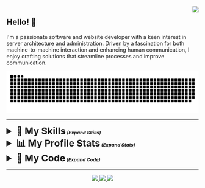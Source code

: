 <img align="right" src="https://visitor-badge.laobi.icu/badge?page_id=pnwarner.pnwarner" />

## Hello! 👋
I'm a passionate software and website developer with a keen interest in server architecture and administration. Driven by a fascination for both machine-to-machine interaction and enhancing human communication, I enjoy crafting solutions that streamline processes and improve communication.

<div align="center">
  <picture>
    <source media="(prefers-color-scheme: dark)" srcset="https://raw.githubusercontent.com/pnwarner/pnwarner/output/github-contribution-grid-snake-dark.svg" />
    <source media="(prefers-color-scheme: light)" srcset="https://raw.githubusercontent.com/pnwarner/pnwarner/output/github-contribution-grid-snake.svg" />
      <img alt="github-snake" src="https://raw.githubusercontent.com/pnwarner/pnwarner/output/github-contribution-grid-snake.svg" />
  </picture>
</div>

---

<details>
  <summary style="font-weight: bold; font-size: 1.75em"><span>🧠 My Skills</span><span style="font-size: 0.5em; font-style: italic;"> (Expand Skills)</span></summary>
  <div align="center">
      <table border="0" style="border-collapse: collapse;">
          <tr>
              <th style="border: 1px solid #ddd; padding: 10px; background-color: #f5f5f5;">Core Languages</th>
              <td style="border: 1px solid #ddd; padding: 10px;">
                  <img id="bash-icon" src="https://skillicons.dev/icons?i=bash" alt="Bash programming language" title="Bash">
                  <img id="c-icon" src="https://skillicons.dev/icons?i=c" alt="C programming language" title="C">
                  <img id="cpp-icon" src="https://skillicons.dev/icons?i=cpp" alt="C++ programming language" title="C++">
                  <img id="css-icon" src="https://skillicons.dev/icons?i=css" alt="CSS styling language" title="CSS">
                  <img id="html-icon" src="https://skillicons.dev/icons?i=html" alt="HTML structure language" title="HTML">
                  <img id="java-icon" src="https://skillicons.dev/icons?i=java" alt="Java programming language" title="Java">
                  <img id="js-icon" src="https://skillicons.dev/icons?i=js" alt="JavaScript programming language" title="JavaScript">
                  <img id="md-icon" src="https://skillicons.dev/icons?i=md" alt="Markdown formatting language" title="Markdown">
                  <img id="php-icon" src="https://skillicons.dev/icons?i=php" alt="PHP programming language" title="PHP">
                  <img id="py-icon" src="https://skillicons.dev/icons?i=py" alt="Python programming language" title="Python">
                  <img id="regex-icon" src="https://skillicons.dev/icons?i=regex" alt="Regular expressions" title="Regex">
                  <img id="ruby-icon" src="https://skillicons.dev/icons?i=ruby" alt="Ruby programming language" title="Ruby">
              </td>
          </tr>
          <tr>
              <th style="border: 1px solid #ddd; padding: 10px; background-color: #e0e0e0;">Web Technologies</th>
              <td style="border: 1px solid #ddd; padding: 10px;">
                  <img id="htmx-icon" src="https://skillicons.dev/icons?i=htmx" alt="HTMX web framework" title="HTMX">
                  <img id="sass-icon" src="https://skillicons.dev/icons?i=sass" alt="Sass preprocessor" title="Sass">
                  <img id="nodejs-icon" src="https://skillicons.dev/icons?i=nodejs" alt="Node.js runtime environment" title="Node.js">
                  <img id="express-icon" src="https://skillicons.dev/icons?i=express" alt="Express.js web framework" title="Express.js">
                  <img id="babel-icon" src="https://skillicons.dev/icons?i=babel" alt="Babel JavaScript compiler" title="Babel">
                  <img id="d3-icon" src="https://skillicons.dev/icons?i=d3" alt="D3.js data visualization library" title="D3.js">
                  <img id="jquery-icon" src="https://skillicons.dev/icons?i=jquery" alt="jQuery JavaScript library" title="jQuery">
                  <img id="npm-icon" src="https://skillicons.dev/icons?i=npm" alt="npm package manager" title="npm">
                  <img id="react-icon" src="https://skillicons.dev/icons?i=react" alt="React JavaScript library" title="React">
                  <img id="redux-icon" src="https://skillicons.dev/icons?i=redux" alt="Redux state management library" title="Redux">
                  <img id="rails-icon" src="https://skillicons.dev/icons?i=rails" alt="Ruby on Rails web framework" title="Rails">
                  <img id="selenium-icon" src="https://skillicons.dev/icons?i=selenium" alt="Selenium web automation tool" title="Selenium">
                  <img id="wordpress-icon" src="https://skillicons.dev/icons?i=wordpress" alt="WordPress content management system" title="WordPress">
              </td>
          </tr>
          <tr>
              <th style="border: 1px solid #ddd; padding: 10px; background-color: #f5f5f5;">Data Management</th>
              <td style="border: 1px solid #ddd; padding: 10px;">
                  <img id="mysql-icon" src="https://skillicons.dev/icons?i=mysql" alt="MySQL database" title="MySQL">
                  <img id="mongodb-icon" src="https://skillicons.dev/icons?i=mongodb" alt="MongoDB database" title="MongoDB">
                  <img id="postgres-icon" src="https://skillicons.dev/icons?i=postgres" alt="PostgreSQL database" title="PostgreSQL">
                  <img id="sqlite-icon" src="https://skillicons.dev/icons?i=sqlite" alt="SQLite database" title="SQLite">
              </td>
          </tr>
          <tr>
              <th style="border: 1px solid #ddd; padding: 10px; background-color: #e0e0e0;">Toolchain</th>
              <td style="border: 1px solid #ddd; padding: 10px;">
                  <img id="git-icon" src="https://skillicons.dev/icons?i=git" alt="Git version control" title="Git">
                  <img id="github-icon" src="https://skillicons.dev/icons?i=github" alt="GitHub code hosting platform" title="GitHub">
                  <img id="neovim-icon" src="https://skillicons.dev/icons?i=neovim" alt="Neovim text editor" title="Neovim">
                  <img id="vscode-icon" src="https://skillicons.dev/icons?i=vscode" alt="Visual Studio Code text editor" title="Visual Studio Code">
                  <img id="visualstudio-icon" src="https://skillicons.dev/icons?i=visualstudio" alt="Visual Studio IDE" title="Visual Studio">
                  <img id="vim-icon" src="https://skillicons.dev/icons?i=vim" alt="Vim text editor" title="Vim">
              </td>
          </tr>
          <tr>
              <th style="border: 1px solid #ddd; padding: 10px; background-color: #f5f5f5;">Platform and Systems</th>
              <td style="border: 1px solid #ddd; padding: 10px;">
                  <img id="arduino-icon" src="https://skillicons.dev/icons?i=arduino" alt="Arduino microcontroller" title="Arduino">
                  <img id="debian-icon" src="https://skillicons.dev/icons?i=debian" alt="Debian operating system" title="Debian">
                  <img id="kali-icon" src="https://skillicons.dev/icons?i=kali" alt="Kali Linux operating system" title="Kali Linux">
                  <img id="linux-icon" src="https://skillicons.dev/icons?i=linux" alt="Linux operating system" title="Linux">
                  <img id="raspberrypi-icon" src="https://skillicons.dev/icons?i=raspberrypi" alt="Raspberry Pi single-board computer" title="Raspberry Pi">
                  <img id="ubuntu-icon" src="https://skillicons.dev/icons?i=ubuntu" alt="Ubuntu operating system" title="Ubuntu">
                  <img id="windows-icon" src="https://skillicons.dev/icons?i=windows" alt="Windows operating system" title="Windows">
              </td>
          </tr>
      </table>
  </div>
</details>
<details>
  <summary style="font-weight: bold; font-size: 1.75em"><span >📊 My Profile Stats</span><span style="font-size: 0.5em; font-style: italic;"> (Expand Stats)</span></summary>
  <div align="center">
    <img src="https://streak-stats.demolab.com?user=pnwarner&theme=transparent&hide_border=true" />
  </div>
  <div align="center">
    <img align="center" src="https://github-readme-stats.vercel.app/api?username=pnwarner&theme=transparent&hide_border=true" />
  </div>
  <div align="center">
    <img src="https://github-readme-stats.vercel.app/api/top-langs/?username=pnwarner&theme=transparent&hide_border=true" />
  </div>
</details>
<details>
  <summary style="font-weight: bold; font-size: 1.75em"><span >💾 My Code</span><span style="font-size: 0.5em; font-style: italic;"> (Expand Code)</span></summary>
  <div>
      <table border="0" style="border-collapse: collapse;">
          <tr>
            <th style="border: 1px solid #ddd; padding: 10px; background-color: #f5f5f5;">My Projects</th>
            <td style="border: 1px solid #ddd; padding: 10px;">
              <ul align="left">
                <li><a href="https://pnwarner.github.io" target="_blank">Portfolio Page</a>
                <li><a href="https://github.com/pnwarner/crmbl" target="_blank">CRMBL CMS</a></li>
                <li><a href="https://pnwarner.github.io/blog" target="_blank">MXBlog</a></li>
                <li><a href="https://github.com/pnwarner/pbn-bot" target="_blank">PBNBot</a></li>
                <li><a href="https://paradoxresearch.net/?about" target="_blank">ParadoxResearch.net</a></li>
              </ul>
            </td>
          </tr>
          <tr>
              <th style="border: 1px solid #ddd; padding: 10px; background-color: #e0e0e0;">freeCodeCamp Certification Projects</th>
              <td style="border: 1px solid #ddd; padding: 10px;">
                <div>
                  <details>
                    <summary>Responsive Web Design</summary>
                    <ol>
                      <li><a href="https://www.freecodecamp.org/certification/patwarner86/responsive-web-design" target="_blank">Survey Form</a></li>
                      <li><a href="https://www.freecodecamp.org/certification/patwarner86/responsive-web-design" target="_blank">Tribute Page</a></li>
                      <li><a href="https://www.freecodecamp.org/certification/patwarner86/responsive-web-design" target="_blank">Technical Documentation Page</a></li>
                      <li><a href="https://www.freecodecamp.org/certification/patwarner86/responsive-web-design" target="_blank">Product Landing Page</a></li>
                      <li><a href="https://pnwarner.github.io" target="_blank">Personal Portfolio Page</a></li>
                    </ol>
                  </details>
                  <details>
                    <summary>JavaScript Algorithms and Data Structures</summary>
                    <ol>
                      <li><a href="https://codepen.io/pnwarner/pen/yLrJXYz" target="_blank">Palindrome Checker</a></li>
                      <li><a href="https://codepen.io/pnwarner/pen/KKYMqWX" target="_blank">Roman Numeral Converter</a></li>
                      <li><a href="https://codepen.io/pnwarner/pen/bGJeRjr" target="_blank">Telephone Number Validator</a></li>
                      <li><a href="https://codepen.io/pnwarner/pen/gOyMRJW" target="_blank">Cash Register</a></li>
                      <li><a href="https://codepen.io/pnwarner/pen/bGJerdv" target="_blank">Pokemon Search App</a></li>
                    </ol>
                  </details>
                  <details>
                    <summary>Front End Development Libraries</summary>
                    <ol>
                      <li><a href="https://codepen.io/pnwarner/pen/oNOXeMm" target="_blank">Random Quote Machine</a></li>
                      <li><a href="https://codepen.io/pnwarner/pen/gOypNdj" target="_blank">Markdown Previewer</a></li>
                      <li><a href="https://codepen.io/pnwarner/pen/JjVYMav" target="_blank">Drum Machine</a></li>
                      <li><a href="https://codepen.io/pnwarner/pen/RwOWeqa" target="_blank">JavaScript Calculator</a></li>
                      <li><a href="https://codepen.io/pnwarner/pen/gOyPQrg" target="_blank">25 + 5 Clock</a></li>
                    </ol>
                  </details>
                  <details>
                    <summary>Data Visualization</summary>
                    <ol>
                      <li><a href="https://codepen.io/pnwarner/pen/eYoZqYa" target="_blank">Visualize Data with a Bar Chart</a></li>
                      <li><a href="https://codepen.io/pnwarner/pen/WNWxZgr" target="_blank">Visualize Data with a Scatterplot Graph</a></li>
                      <li><a href="https://codepen.io/pnwarner/pen/BaELaBy" target="_blank">Visualize Data with a Heatmap</a></li>
                      <li><a href="https://codepen.io/pnwarner/pen/zYXKRBB" target="_blank">Visualize Data with a Chloropleth Map</a></li>
                      <li><a href="https://codepen.io/pnwarner/pen/xxeRxQQ" target="_blank">Visualize Data with a Treemap Diagram (v1)</a></li>
                      <li><a href="https://codepen.io/pnwarner/pen/dyLOGPb" target="_blank">Visualize Data with a Treemap Diagram (v2)</a></li>
                      <li><a href="https://codepen.io/pnwarner/pen/zYXorxM" target="_blank">Visualize Data with a Treemap Diagram (v3)</a></li>
                    </ol>
                  </details>
                  <details>
                    <summary>Relational Database</summary>
                    <ol>
                      <li><a href="https://github.com/pnwarner/fcc-sql-universe" target="_blank">Celestial Bodies Database</a></li>
                      <li><a href="https://github.com/pnwarner/fcc-sql-worldcup" target="_blank">World Cup Database</a></li>
                      <li><a href="https://github.com/pnwarner/fcc-sql-salon-scheduler" target="_blank">Salon Appointment Scheduler</a></li>
                      <li><a href="https://github.com/pnwarner/fcc-sql-periodic_table" target="_blank">Periodic Table Database</a></li>
                      <li><a href="https://github.com/pnwarner/fcc-sql-number_guessing_game" target="_blank">Number Guessing Game</a></li>
                    </ol>
                  </details>
                  <details>
                    <summary>Back End Development and APIs</summary>
                    <ol>
                      <li><a href="https://github.com/pnwarner/fcc-expressjs-timestamp-microservice" target="_blank">Timestamp Microservice</a></li>
                      <li><a href="https://github.com/pnwarner/fcc-expressjs-request-header-parser-microservice" target="_blank">Request Header Parser Microservice</a></li>
                      <li><a href="https://github.com/pnwarner/fcc-expressjs-url-shortener-microservice" target="_blank">URL Shortner Microservice</a></li>
                      <li><a href="https://github.com/pnwarner/fcc-expressjs-exercise-tracker" target="_blank">Exercise Tracker</a></li>
                      <li><a href="https://github.com/pnwarner/fcc-expressjs-file-metadata-microservice" target="_blank">File Metadata Microservice</a></li>
                    </ol>
                  </details>
                  <details>
                    <summary>Quality Assurance</summary>
                    <ol>
                      <li><a href="https://github.com/pnwarner/fcc-quality_assurance-imperial-metric-converter" target="_blank">Metric-Imperial Converter</a></li>
                      <li><a href="https://github.com/pnwarner/fcc-quality_assurance-Issue-tracker" target="_blank">Issue Tracker</a></li>
                      <li><a href="https://github.com/pnwarner/fcc-quality_assurance-Personal-library" target="_blank">Personal Library</a></li>
                      <li><a href="https://github.com/pnwarner/fcc-quality_assurance-Sudoku-solver" target="_blank">Sudoku Solver</a></li>
                      <li><a href="https://github.com/pnwarner/fcc-quality_assurance-American-to-British-translator" target="_blank">American British Translator</a></li>
                    </ol>
                  </details>
                  <details>
                    <summary>Scientific Computing with Python</summary>
                    <ol>
                      <li><a href="https://www.freecodecamp.org/certification/patwarner86/scientific-computing-with-python-v7" target="_blank">Arithmetic Formatter</a></li>
                      <li><a href="https://www.freecodecamp.org/certification/patwarner86/scientific-computing-with-python-v7" target="_blank">Time Calculator</a></li>
                      <li><a href="https://www.freecodecamp.org/certification/patwarner86/scientific-computing-with-python-v7" target="_blank">Budget App</a></li>
                      <li><a href="https://www.freecodecamp.org/certification/patwarner86/scientific-computing-with-python-v7" target="_blank">Polygon Area Calculator</a></li>
                      <li><a href="https://www.freecodecamp.org/certification/patwarner86/scientific-computing-with-python-v7" target="_blank">Probability Calculator</a></li>
                    </ol>
                  </details>
                  <details>
                    <summary>Data Analysis with Python</summary>
                    <ol>
                      <li><a href="https://github.com/pnwarner/fcc-Data_Analysis_Python-mean-variance-standard-deviation-calculator" target="_blank">Mean-Variance-Standard Deviation Calculator</a></li>
                      <li><a href="https://github.com/pnwarner/fcc-Data_Analysis_Python-Demographic-data-analyzer" target="_blank">Demographic Data Analyzer</a></li>
                      <li><a href="https://github.com/pnwarner/fcc-Data_Analysis_Python-Medical-data-visualizer" target="_blank">Medical Data Visualizer</a></li>
                      <li><a href="https://github.com/pnwarner/fcc-Data_Analysis_Python-Page-view-time-series-visualizer" target="_blank">Page View Time Series Visualizer</a></li>
                      <li><a href="https://github.com/pnwarner/fcc-Data_Analysis_Python-Sea-level-predictor" target="_blank">Sea Level Predictor</a></li>
                    </ol>
                  </details>
                  <details>
                    <summary>Information Security</summary>
                    <ol>
                      <li><a href="https://github.com/pnwarner/fcc-Information_Security-Stock-price-checker" target="_blank">Stock Price Checker</a></li>
                      <li><a href="https://github.com/pnwarner/fcc-Information_Security-Anonymous-message-board" target="_blank">Anonymous Message Board</a></li>
                      <li><a href="https://github.com/pnwarner/fcc-Information_Security-Port-scanner" target="_blank">Port Scanner</a></li>
                      <li><a href="https://github.com/pnwarner/fcc-Information_Security-SHA-1-Password-cracker" target="_blank">SHA-1 Password Cracker</a></li>
                      <li><a href="https://github.com/pnwarner/fcc-Information_Security-Secure-real-time-multiplayer-game" target="_blank">Secure Realtime Multiplayer Game</a></li>
                    </ol>
                  </details>
                  <details>
                    <summary>Machine Learning with Python</summary>
                    <ol>
                      <li><a href="https://github.com/pnwarner/fcc-Machine_Learning_Python-Rock-Paper-Scissors" target="_blank">Rock Paper Scissors</a></li>
                    </ol>
                  </details>
                  <details>
                    <summary>College Algebra with Python</summary>
                  </details>
                </div>
              </td>
          </tr>
      </table>
</details>

---

<div align="center"> 
  <a href="mailto:patrick.warner@paradoxresearch.net">
    <img src="https://img.shields.io/badge/Email-Me-geen?style=for-the-badge&logo=zoho" />
  </a>
  <a href="https://www.linkedin.com/in/patrick-warner-4452292b3/" target="_blank">
    <img src="https://img.shields.io/badge/LinkedIn-0077B5?style=for-the-badge&logo=linkedin&logoColor=white" target="_blank" />
  </a>
  <a href="https://pnwarner.github.io" target="_blank">
     <img src="https://img.shields.io/badge/github-page-green?style=for-the-badge&logo=github&logoColor=white" target="_blank" />
  </a>
</div>